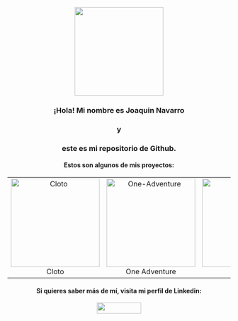<p align="center">
  <img src="https://github.com/jnavarromarti/images/blob/main/img1.jpeg" width="200" align="center">
</p> 
<h3 align="center">¡Hola! Mi nombre es Joaquin Navarro</h3>
<h3 align="center">y</h3>
<h3 align="center">este es mi repositorio de Github.</h3>
<h4 align="center">Estos son algunos de mis proyectos:</h4>
<table align="center">
  <tr>
    <td align="center">
      <a href="https://github.com/jnavarromarti/Micropython/Cloto">
        <img src="https://github.com/jnavarromarti/images/blob/main/img2.png" width="200" alt="Cloto">
      </a>
      <br>Cloto
    </td>
      <td align="center">
      <a href= "https://github.com/jnavarromarti/One-Adventure">
        <img src="https://github.com/jnavarromarti/images/blob/main/image5.png" width="200" alt="One-Adventure">
      </a>
      <br>One Adventure
    </td>
    <td align="center">
      <a href= "https://github.com/jnavarromarti/BDD+Facturacion excel">
        <img src="https://github.com/jnavarromarti/images/blob/main/STScI-01EVSTBRXP0R1JY17YXVW0F0AM.png" width="200" alt="Asclepio">
      </a>
      <br>Asclepio
    </td>
  </tr>
</table>
<h4 align="center">Si quieres saber más de mí, visita mi perfil de Linkedin:</h4>
<p align="center">
  <a href="https://www.linkedin.com/in/ximo-navarro-mart%C3%AD-823995214/">
    <img src="https://upload.wikimedia.org/wikipedia/commons/thumb/a/aa/LinkedIn_2021.svg/1920px-LinkedIn_2021.svg.png" height="25px" width="100px">
  </a>
</p>
